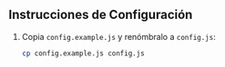 ## Instrucciones de Configuración

1. Copia `config.example.js` y renómbralo a `config.js`:

   ```bash
   cp config.example.js config.js
